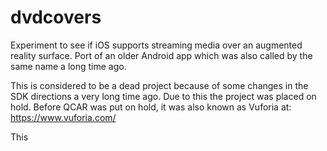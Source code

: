 # dvdcovers
Experiment to see if iOS supports streaming media over an augmented reality surface. Port of an older Android app which was also called by the same name a long time ago.

This is considered to be a dead project because of some changes in the SDK directions a very long time ago. Due to this the project was placed on hold. Before QCAR was put on hold, it was also known as Vuforia at: https://www.vuforia.com/

This
